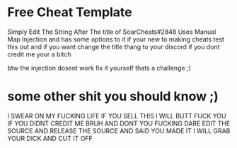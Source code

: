 # Free Cheat Template

Simply Edit The String After The title of SoarCheats#2848
Uses Manual Map Injection and has some options to it
if your new to making cheats test this out 
and if you want change the title thang to your discord 
if you dont credit me your a bitch

btw the injection dosent work 
fix it yourself thats a challenge ;)

# some other shit you should know ;)

I SWEAR ON MY FUCKING LIFE IF YOU SELL THIS I WILL BUTT FUCK YOU IF YOU DIDNT CREDIT ME BRUH
AND DONT YOU FUCKING DARE EDIT THE SOURCE AND RELEASE THE SOURCE AND SAID YOU MADE IT I WILL GRAB YOUR DICK AND CUT IT OFF
